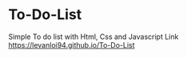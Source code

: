 # To-Do-List
Simple To do list with Html, Css and Javascript
Link https://levanloi94.github.io/To-Do-List
